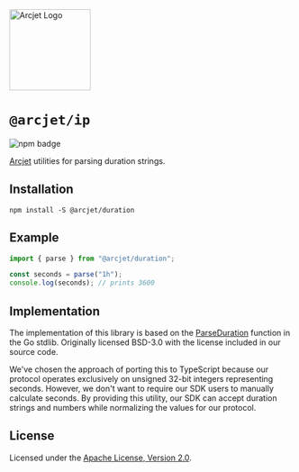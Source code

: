 <a href="https://arcjet.com" target="_arcjet-home">
  <picture>
    <source media="(prefers-color-scheme: dark)" srcset="https://arcjet.com/arcjet-logo-dark-planet-arrival.svg">
    <img src="https://arcjet.com/arcjet-logo-light-planet-arrival.svg" alt="Arcjet Logo" height="144" width="auto">
  </picture>
</a>

# `@arcjet/ip`

<p>
  <picture>
    <source media="(prefers-color-scheme: dark)" srcset="https://img.shields.io/npm/v/%40arcjet%2Fip?style=flat-square&label=%E2%9C%A6Aj&labelColor=000000&color=5C5866">
    <img alt="npm badge" src="https://img.shields.io/npm/v/%40arcjet%2Fip?style=flat-square&label=%E2%9C%A6Aj&labelColor=ECE6F0&color=ECE6F0">
  </picture>
</p>

[Arcjet][arcjet] utilities for parsing duration strings.

## Installation

```shell
npm install -S @arcjet/duration
```

## Example

```ts
import { parse } from "@arcjet/duration";

const seconds = parse("1h");
console.log(seconds); // prints 3600
```

## Implementation

The implementation of this library is based on the [ParseDuration][go-parser]
function in the Go stdlib. Originally licensed BSD-3.0 with the license included
in our source code.

We've chosen the approach of porting this to TypeScript because our protocol
operates exclusively on unsigned 32-bit integers representing seconds. However,
we don't want to require our SDK users to manually calculate seconds. By
providing this utility, our SDK can accept duration strings and numbers while
normalizing the values for our protocol.

## License

Licensed under the [Apache License, Version 2.0][apache-license].

[arcjet]: https://arcjet.com
[go-parser]: https://github.com/golang/go/blob/c18ddc84e1ec6406b26f7e9d0e1ee3d1908d7c27/src/time/format.go#L1589-L1686
[apache-license]: http://www.apache.org/licenses/LICENSE-2.0
